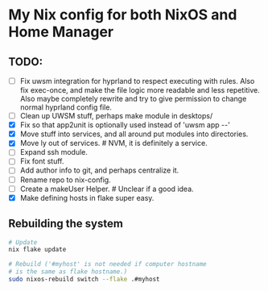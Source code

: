 # My Nix config for both NixOS and Home Manager

## TODO:

 - [ ] Fix uwsm integration for hyprland to respect executing with rules. Also fix exec-once, and make the file logic more readable and less repetitive.
 Also maybe completely rewrite and try to give permission to change normal hyprland config file.
 - [ ] Clean up UWSM stuff, perhaps make module in desktops/
 - [x] Fix so that app2unit is optionally used instead of 'uwsm app --'
 - [x] Move stuff into services, and all around put modules into directories.
 - [x] Move ly out of services. # NVM, it is definitely a service.
 - [ ] Expand ssh module.
 - [ ] Fix font stuff.
 - [ ] Add author info to git, and perhaps centralize it.
 - [ ] Rename repo to nix-config.
 - [ ] Create a makeUser Helper. # Unclear if a good idea.
 - [x] Make defining hosts in flake super easy.

## Rebuilding the system

```sh
# Update
nix flake update

# Rebuild ('#myhost' is not needed if computer hostname
# is the same as flake hostname.)
sudo nixos-rebuild switch --flake .#myhost
```
